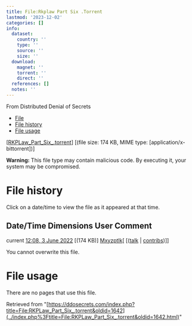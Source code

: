 ```yaml
---
title: File:Rkplaw Part Six .Torrent
lastmod: '2023-12-02'
categories: []
info:
  dataset:
    country: ''
    type: ''
    source: ''
    size: ''
  download:
    magnet: ''
    torrent: ''
    direct: ''
  references: []
  notes: ''
---
```




From Distributed Denial of Secrets

- [File](./File:RKPLaw_Part_Six_.torrent.html#file)
- [File history](./File:RKPLaw_Part_Six_.torrent.html#filehistory)
- [File usage](./File:RKPLaw_Part_Six_.torrent.html#filelinks)

[[RKPLaw_Part_Six_.torrent](../images/1/12/RKPLaw_Part_Six_.torrent "RKPLaw Part Six .torrent")]
‎[(file size: 174 KB, MIME type:
[application/x-bittorrent])]

**Warning:** This file type may contain malicious code. By executing it,
your system may be compromised.

# File history

Click on a date/time to view the file as it appeared at that time.

Date/Time Dimensions User Comment
---
current [12:08, 3 June 2022](../images/1/12/RKPLaw_Part_Six_.torrent) [(174 KB)] [Mxyzptlk](../index.php%3Ftitle=User:Mxyzptlk&action=edit&redlink=1.html "User:Mxyzptlk (page does not exist)")[ [([talk](../index.php%3Ftitle=User_talk:Mxyzptlk&action=edit&redlink=1.html "User talk:Mxyzptlk (page does not exist)") | [contribs](./Special:Contributions/Mxyzptlk.html "Special:Contributions/Mxyzptlk"))]]

You cannot overwrite this file.

# File usage

There are no pages that use this file.

Retrieved from
"[https://ddosecrets.com/index.php?title=File:RKPLaw_Part_Six_.torrent&oldid=1642](../index.php%3Ftitle=File:RKPLaw_Part_Six_.torrent&oldid=1642.html)"

